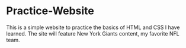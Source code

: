 # Practice-Website
This is a simple website to practice the basics of HTML and CSS I have learned. The site will feature New York Giants content, my favorite NFL team.

